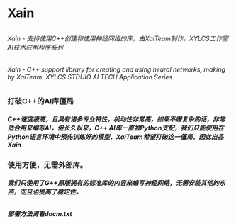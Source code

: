 # Xain
##
###### Xain - 支持使用C++创建和使用神经网络的库，由XaiTeam制作。XYLCS工作室 AI技术应用程序系列
###### Xain - C++ support library for creating and using neural networks, making by XaiTeam. XYLCS STDUIO AI TECH Application Series
##
### 打破C++的AI库僵局
##### C++速度极高，且具有诸多专业特性，机动性非常高，如果不嫌复杂的话，非常适合用来编写AI，但长久以来，C++ AI库一直被Python支配，我们只能使用在Python语言环境中预先训练好的模型，XaiTeam希望打破这一僵局，因此出品Xain
### 使用方便，无需外部库。
##### 我们只使用了G++原版拥有的标准库的内容来编写神经网络，无需安装其他的东西，而且也提高了稳定性。
##
##### 部署方法请看docm.txt
